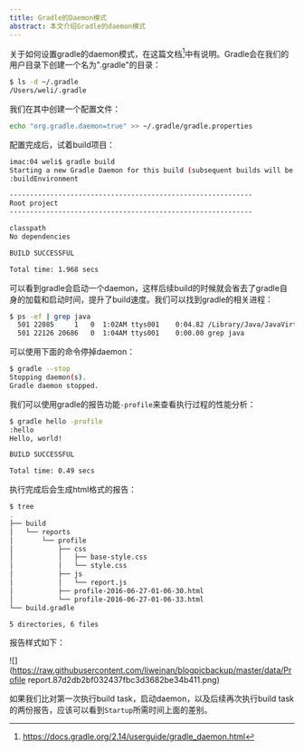 ```yaml
---
title: Gradle的Daemon模式
abstract: 本文介绍Gradle的daemon模式
---
```




关于如何设置gradle的daemon模式，在这篇文档[^1]中有说明。Gradle会在我们的用户目录下创建一个名为".gradle"的目录：

[^1]: https://docs.gradle.org/2.14/userguide/gradle_daemon.html

```bash
$ ls -d ~/.gradle
/Users/weli/.gradle
```

我们在其中创建一个配置文件：

```bash
echo "org.gradle.daemon=true" >> ~/.gradle/gradle.properties
```

配置完成后，试着build项目：

```bash
imac:04 weli$ gradle build
Starting a new Gradle Daemon for this build (subsequent builds will be faster).
:buildEnvironment

------------------------------------------------------------
Root project
------------------------------------------------------------

classpath
No dependencies

BUILD SUCCESSFUL

Total time: 1.968 secs
```

可以看到gradle会启动一个daemon，这样后续build的时候就会省去了gradle自身的加载和启动时间，提升了build速度。我们可以找到gradle的相关进程：

```bash
$ ps -ef | grep java
  501 22085     1   0  1:02AM ttys001    0:04.82 /Library/Java/JavaVirtualMachines/jdk1.8.0_66.jdk/Contents/Home/bin/java -XX:MaxPermSize=256m -XX:+HeapDumpOnOutOfMemoryError -Xmx1024m -Dfile.encoding=UTF-8 -Duser.country=US -Duser.language=en -Duser.variant -cp /Users/weli/projs/gradle-2.14/lib/gradle-launcher-2.14.jar org.gradle.launcher.daemon.bootstrap.GradleDaemon 2.14
  501 22126 20686   0  1:04AM ttys001    0:00.00 grep java
```

可以使用下面的命令停掉daemon：

```bash
$ gradle --stop
Stopping daemon(s).
Gradle daemon stopped.
```

我们可以使用gradle的报告功能`-profile`来查看执行过程的性能分析：

```bash
$ gradle hello -profile
:hello
Hello, world!

BUILD SUCCESSFUL

Total time: 0.49 secs
```

执行完成后会生成html格式的报告：

```bash
$ tree
.
├── build
│   └── reports
│       └── profile
│           ├── css
│           │   ├── base-style.css
│           │   └── style.css
│           ├── js
│           │   └── report.js
│           ├── profile-2016-06-27-01-06-30.html
│           └── profile-2016-06-27-01-06-33.html
└── build.gradle

5 directories, 6 files
```

报告样式如下：

![](https://raw.githubusercontent.com/liweinan/blogpicbackup/master/data/Profile report.87d2db2bf032437fbc3d3682be34b411.png)

如果我们比对第一次执行build task，启动daemon，以及后续再次执行build task的两份报告，应该可以看到`Startup`所需时间上面的差别。




